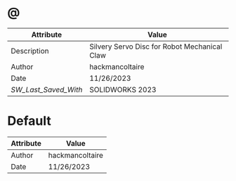 # @
| Attribute | Value |
| ---  | ---     |
| Description | Silvery Servo Disc for Robot Mechanical Claw |
| Author | hackmancoltaire |
| Date | 11/26/2023 |
| _SW_Last_Saved_With_ | SOLIDWORKS 2023 |
# Default
| Attribute | Value |
| ---  | ---     |
| Author | hackmancoltaire |
| Date | 11/26/2023 |
